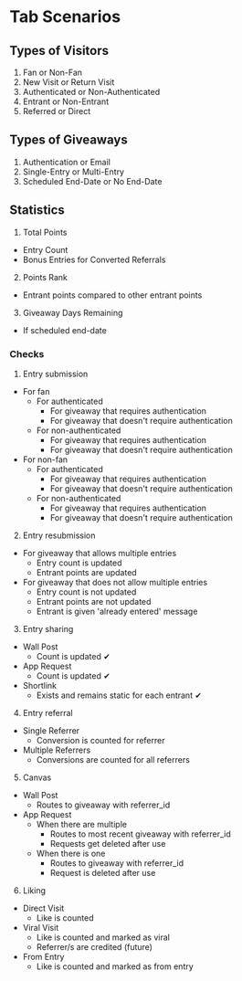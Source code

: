 # Tab Scenarios

## Types of Visitors

1. Fan or Non-Fan
2. New Visit or Return Visit
3. Authenticated or Non-Authenticated
4. Entrant or Non-Entrant
5. Referred or Direct

## Types of Giveaways

1. Authentication or Email
2. Single-Entry or Multi-Entry
3. Scheduled End-Date or No End-Date

## Statistics

1. Total Points
  - Entry Count
  - Bonus Entries for Converted Referrals

2. Points Rank
  - Entrant points compared to other entrant points

3. Giveaway Days Remaining
  - If scheduled end-date

### Checks

1. Entry submission
  - For fan
    - For authenticated
      - For giveaway that requires authentication
      - For giveaway that doesn't require authentication
    - For non-authenticated
      - For giveaway that requires authentication
      - For giveaway that doesn't require authentication
  - For non-fan
    - For authenticated
      - For giveaway that requires authentication
      - For giveaway that doesn't require authentication
    - For non-authenticated
      - For giveaway that requires authentication
      - For giveaway that doesn't require authentication

2. Entry resubmission
  - For giveaway that allows multiple entries
    - Entry count is updated
    - Entrant points are updated
  - For giveaway that does not allow multiple entries
    - Entry count is not updated
    - Entrant points are not updated
    - Entrant is given 'already entered' message

3. Entry sharing
  - Wall Post
    - Count is updated ✔
  - App Request
    - Count is updated ✔
  - Shortlink
    - Exists and remains static for each entrant ✔

4. Entry referral
  - Single Referrer
    - Conversion is counted for referrer
  - Multiple Referrers
    - Conversions are counted for all referrers

5. Canvas
  - Wall Post
    - Routes to giveaway with referrer_id
  - App Request
    - When there are multiple
      - Routes to most recent giveaway with referrer_id
      - Requests get deleted after use
    - When there is one
      - Routes to giveaway with referrer_id
      - Request is deleted after use

6. Liking
  - Direct Visit
    - Like is counted
  - Viral Visit
    - Like is counted and marked as viral
    - Referrer/s are credited (future)
  - From Entry
    - Like is counted and marked as from entry